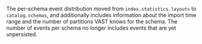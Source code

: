 The per-schema event distribution moved from `index.statistics.layouts` to
`catalog.schemas`, and additionally includes information about the import time
range and the number of partitions VAST knows for the schema. The number of
events per schema no longer includes events that are yet unpersisted.
